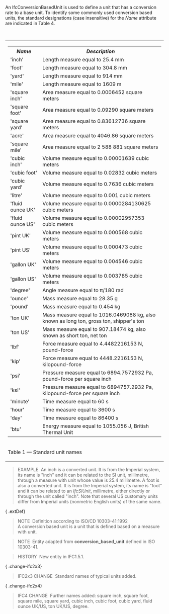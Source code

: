 An IfcConversionBasedUnit is used to define a unit that has a conversion rate to a base unit. To identify some commonly used conversion based units, the standard designations (case insensitive) for the _Name_ attribute are indicated in Table 4.

&nbsp;

<table>
<tr><td>
<table class="gridtable">
	<tr><th><em><b>Name</b></em></th>	<th><em><b>Description</b></em></th></tr>
	<tr><td>'inch'</td>		<td>Length measure equal to 25.4 mm</td></tr>
	<tr><td>'foot'</td>		<td>Length measure equal to 304.8 mm</td></tr>
	<tr><td>'yard'</td>		<td>Length measure equal to 914 mm</td></tr>
	<tr><td>'mile'</td>		<td>Length measure equal to 1609 m</td></tr>
	<tr><td>'square inch'</td>	<td>Area measure equal to 0.0006452 square meters</td></tr>
	<tr><td>'square foot'</td>	<td>Area measure equal to 0.09290 square meters</td></tr>
	<tr><td>'square yard'</td>	<td>Area measure equal to 0.83612736 square meters</td></tr>
	<tr><td>'acre'</td>		<td>Area measure equal to 4046.86 square meters</td></tr>
	<tr><td>'square mile'</td>	<td>Area measure equal to 2 588 881 square meters</td></tr>
	<tr><td>'cubic inch'</td>	<td>Volume measure equal to 0.00001639 cubic meters</td></tr>
	<tr><td>'cubic foot'</td>	<td>Volume measure equal to 0.02832 cubic meters</td></tr>
	<tr><td>'cubic yard'</td>	<td>Volume measure equal to 0.7636 cubic meters</td></tr>
	<tr><td>'litre'</td>		<td>Volume measure equal to 0.001 cubic meters</td></tr>
	<tr><td>'fluid ounce UK'</td>	<td>Volume measure equal to 0.0000284130625 cubic meters</td></tr>
	<tr><td>'fluid ounce US'</td>	<td>Volume measure equal to 0.00002957353 cubic meters</td></tr>
	<tr><td>'pint UK'</td>		<td>Volume measure equal to 0.000568 cubic meters</td></tr>
	<tr><td>'pint US'</td>		<td>Volume measure equal to 0.000473 cubic meters</td></tr>
	<tr><td>'gallon UK'</td>	<td>Volume measure equal to 0.004546 cubic meters</td></tr>
	<tr><td>'gallon US'</td>	<td>Volume measure equal to 0.003785 cubic meters</td></tr>
	<tr><td>'degree'</td>		<td>Angle measure equal to &pi;/180 rad</td></tr>
	<tr><td>'ounce'</td>		<td>Mass measure equal to 28.35 g</td></tr>
	<tr><td>'pound'</td>		<td>Mass measure equal to 0.454 kg</td></tr>
	<tr><td>'ton UK'</td>		<td>Mass measure equal to 1016.0469088 kg, also known as long ton, gross ton, shipper's ton</td></tr>
	<tr><td>'ton US'</td>		<td>Mass measure equal to 907.18474 kg, also known as short ton, net ton</td></tr>
	<tr><td>'lbf'</td>		<td>Force measure equal to 4.4482216153 N, pound-force</td></tr>
	<tr><td>'kip'</td>		<td>Force measure equal to 4448.2216153 N, kilopound-force</td></tr>
	<tr><td>'psi'</td>		<td>Pressure measure equal to 6894.7572932 Pa, pound-force per square inch</td></tr>
	<tr><td>'ksi'</td>		<td>Pressure measure equal to 6894757.2932 Pa, kilopound-force per square inch</td></tr>
	<tr><td>'minute'</td>		<td>Time measure equal to 60 s</td></tr>
	<tr><td>'hour'</td>		<td>Time measure equal to 3600 s</td></tr>
	<tr><td>'day'</td>		<td>Time measure equal to 86400 s</td></tr>
	<tr><td>'btu'</td>		<td>Energy measure equal to 1055.056 J, British Thermal Unit</td></tr>
</table>
</td></tr>
<tr><td><p class="table">Table 1 &mdash; Standard unit names</p></td></tr>
</table>

> EXAMPLE&nbsp; An inch is a converted unit. It is from the Imperial system, its name is "inch" and it can be related to the SI unit, millimetre, through a measure with unit whose value is 25.4 millimetre. A foot is also a converted unit. It is from the Imperial system, its name is "foot" and it can be related to an _IfcSIUnit_, millimetre, either directly or through the unit called "inch". Note that several US customary units differ from Imperial units (nonmetric English units) of the same name.

{ .extDef}
> NOTE&nbsp; Definition according to ISO/CD 10303-41:1992  
> A conversion based unit is a unit that is defined based on a measure with unit.

> NOTE&nbsp; Entity adapted from **conversion_based_unit** defined in ISO 10303-41.

> HISTORY&nbsp; New entity in IFC1.5.1.

{ .change-ifc2x3}
> IFC2x3 CHANGE&nbsp; Standard names of typical units added.

{ .change-ifc2x4}
> IFC4 CHANGE&nbsp; Further names added: square inch, square foot, square mile, square yard, cubic inch, cubic foot, cubic yard, fluid ounce UK/US, ton UK/US, degree.